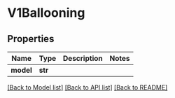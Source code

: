 # V1Ballooning

## Properties
Name | Type | Description | Notes
------------ | ------------- | ------------- | -------------
**model** | **str** |  | 

[[Back to Model list]](../README.md#documentation-for-models) [[Back to API list]](../README.md#documentation-for-api-endpoints) [[Back to README]](../README.md)


